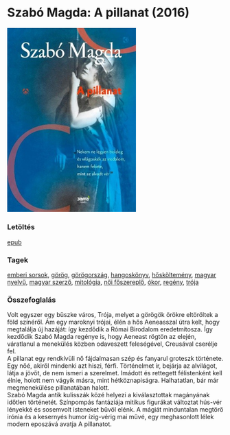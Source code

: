 # <a name="id_1336">Szabó Magda: A pillanat (2016)</a>
<img src="https://github.com/BercziSandor/calibre_lib/raw/main/libs/main/Szabo%20Magda/A%20pillanat%20%281336%29/cover.jpg" alt="cover" width="300"/>

### Letöltés
[epub](https://github.com/BercziSandor/calibre_lib/raw/main/libs/main/Szabo%20Magda/A%20pillanat%20%281336%29/A%20pillanat%20-%20Szabo%20Magda.epub)

### Tagek
[emberi sorsok](https://github.com/berczisandor/calibre_lib/libs/main/blob/main/_tags/emberi%20sorsok.md), [görög](https://github.com/berczisandor/calibre_lib/libs/main/blob/main/_tags/g%c3%b6r%c3%b6g.md), [görögország](https://github.com/berczisandor/calibre_lib/libs/main/blob/main/_tags/g%c3%b6r%c3%b6gorsz%c3%a1g.md), [hangoskönyv](https://github.com/berczisandor/calibre_lib/libs/main/blob/main/_tags/hangosk%c3%b6nyv.md), [hősköltemény](https://github.com/berczisandor/calibre_lib/libs/main/blob/main/_tags/h%c5%91sk%c3%b6ltem%c3%a9ny.md), [magyar nyelvű](https://github.com/berczisandor/calibre_lib/libs/main/blob/main/_tags/magyar%20nyelv%c5%b1.md), [magyar szerző](https://github.com/berczisandor/calibre_lib/libs/main/blob/main/_tags/magyar%20szerz%c5%91.md), [mitológia](https://github.com/berczisandor/calibre_lib/libs/main/blob/main/_tags/mitol%c3%b3gia.md), [női főszereplő](https://github.com/berczisandor/calibre_lib/libs/main/blob/main/_tags/n%c5%91i%20f%c5%91szerepl%c5%91.md), [ókor](https://github.com/berczisandor/calibre_lib/libs/main/blob/main/_tags/%c3%b3kor.md), [regény](https://github.com/berczisandor/calibre_lib/libs/main/blob/main/_tags/reg%c3%a9ny.md), [trója](https://github.com/berczisandor/calibre_lib/libs/main/blob/main/_tags/tr%c3%b3ja.md)

### Összefoglalás
<div>
<p>Volt ​egyszer egy büszke város, Trója, melyet a görögök örökre eltöröltek a föld színéről. Ám egy maroknyi trójai, élén a hős Aeneasszal útra kelt, hogy megtalálja új hazáját: így kezdődik a Római Birodalom eredetmítosza. Így kezdődik Szabó Magda regénye is, hogy Aeneast rögtön az elején, váratlanul a menekülés közben odaveszett feleségével, Creusával cserélje fel.<br>A pillanat egy rendkívüli nő fájdalmasan szép és fanyarul groteszk története. Egy nőé, akiről mindenki azt hiszi, férfi. Történelmet ír, bejárja az alvilágot, látja a jövőt, de nem ismeri a szerelmet. Imádott és rettegett félistenként kell élnie, holott nem vágyik másra, mint hétköznapiságra. Halhatatlan, bár már megmenekülése pillanatában halott.<br>Szabó Magda antik kulisszák közé helyezi a kiválasztottak magányának időtlen történetét. Színpompás fantáziája mitikus figurákat változtat hús-vér lényekké és sosemvolt isteneket bűvöl elénk. A mágiát minduntalan megtörő irónia és a kesernyés humor ízig-vérig mai művé, egy meghasonlott lélek modern eposzává avatja A pillanatot.</p></div>


